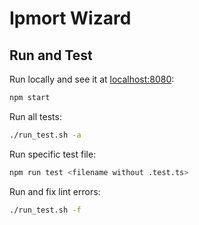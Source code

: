 # Ipmort Wizard

## Run and Test

Run locally and see it at [localhost:8080](localhost:8080):

```bash
npm start
```

Run all tests:

```bash
./run_test.sh -a
```

Run specific test file:

```bash
npm run test <filename without .test.ts>
```

Run and fix lint errors:

```bash
./run_test.sh -f
```
